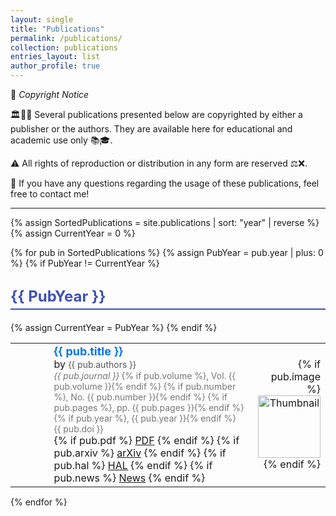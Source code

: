 ```yaml
---
layout: single
title: "Publications"
permalink: /publications/
collection: publications
entries_layout: list
author_profile: true
---
```


📜 *Copyright Notice*

🏛️👨‍🏫 Several publications presented below are copyrighted by either a publisher or the authors. They are available here for educational and academic use only 📚🎓.

⚠️ All rights of reproduction or distribution in any form are reserved ⚖️❌.

📩 If you have any questions regarding the usage of these publications, feel free to contact me!

---

{% assign SortedPublications = site.publications | sort: "year" | reverse %}
{% assign CurrentYear = 0 %}

{% for pub in SortedPublications %}
  {% assign PubYear = pub.year | plus: 0 %}
  {% if PubYear != CurrentYear %}
    <h2 style="font-size: 24px; font-weight: bold; margin-top: 30px; color: #3f51b5; border-bottom: 2px solid #3f51b5; padding-bottom: 5px;">{{ PubYear }}</h2>
   {% assign CurrentYear = PubYear %}
  {% endif %}
  
  <table style="width:100%; margin-bottom:15px; border-collapse:collapse; border: none; table-layout: fixed; border-spacing: 0;">
      <tr>
        <td style="width: 10%; font-size: 30px; text-align: left; vertical-align: top; padding-right: 30px; border: none;">
        <i class="far fa-file-alt"></i>
      </td>
      <!-- Publication Details (Middle) -->
      <td style="width: 75%; text-align: left; vertical-align: middle; padding-left: 20px; border: none;">
        <strong style="font-size: 18px; font-weight: bold; color: #0073e6;">{{ pub.title }}</strong><br>
        by <span style="font-size: 14px; color: #555;">{{ pub.authors }}</span><br>
        <span style="font-size: 14px; color: #777;">
          <em>{{ pub.journal }}</em>
          {% if pub.volume %}, Vol. {{ pub.volume }}{% endif %}
          {% if pub.number %}, No. {{ pub.number }}{% endif %}
          {% if pub.pages %}, pp. {{ pub.pages }}{% endif %}
          {% if pub.year %}, {{ pub.year }}{% endif %}
        </span><br>
        <span style="font-size: 14px; color: #777;">{{ pub.doi }}</span><br>
        <div class="btn-links">
          {% if pub.pdf %}
            <a class="btn btn-outline-primary btn-sm" href="{{ pub.pdf }}" target="_blank" rel="noopener">PDF</a>
          {% endif %}
          {% if pub.arxiv %}
            <a class="btn btn-outline-primary btn-sm" href="{{ pub.arxiv }}" target="_blank" rel="noopener">arXiv</a>
          {% endif %}
          {% if pub.hal %}
            <a class="btn btn-outline-primary btn-sm" href="{{ pub.hal }}" target="_blank" rel="noopener">HAL</a>
          {% endif %}
          {% if pub.news %}
            <a class="btn btn-outline-primary btn-sm" href="{{ pub.news }}" target="_blank" rel="noopener">News</a>
          {% endif %}
        </div>
      </td>
      <!-- Thumbnail (Right) -->
      <td style="width: 175px; height: 100px; text-align: right; vertical-align: middle; overflow: hidden; border: none;">
        {% if pub.image %}
          <img src="{{ pub.image }}" alt="Thumbnail" style="height: 100px; width: auto; max-width: 175px; border-radius: 1px;">
        {% endif %}
      </td>
    </tr>
  </table>

{% endfor %}
